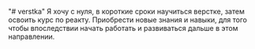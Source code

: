 "# verstka" 
Я хочу с нуля, в короткие сроки научиться верстке, затем освоить курс по реакту. Приобрести новые знания и навыки, для того чтобы впоследствии начать работать и развиваться дальше в этом направлении.